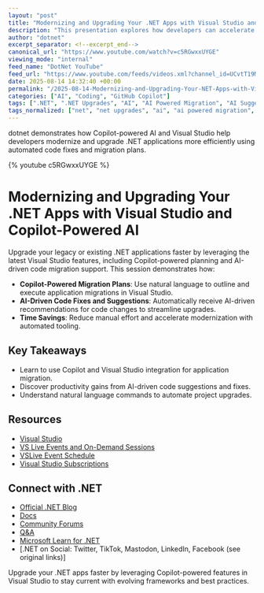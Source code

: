 ```yaml
---
layout: "post"
title: "Modernizing and Upgrading Your .NET Apps with Visual Studio and Copilot-Powered AI"
description: "This presentation explores how developers can accelerate .NET application upgrades and modernization using Visual Studio and Copilot-powered AI tools. It demonstrates natural language migration guidance, automated code fixes, and actionable AI-driven suggestions to streamline project migrations. Also includes information about related developer events and .NET community resources."
author: "dotnet"
excerpt_separator: <!--excerpt_end-->
canonical_url: "https://www.youtube.com/watch?v=c5RGwxxUYGE"
viewing_mode: "internal"
feed_name: "DotNet YouTube"
feed_url: "https://www.youtube.com/feeds/videos.xml?channel_id=UCvtT19MZW8dq5Wwfu6B0oxw"
date: 2025-08-14 14:32:40 +00:00
permalink: "/2025-08-14-Modernizing-and-Upgrading-Your-NET-Apps-with-Visual-Studio-and-Copilot-Powered-AI.html"
categories: ["AI", "Coding", "GitHub Copilot"]
tags: [".NET", ".NET Upgrades", "AI", "AI Powered Migration", "AI Suggestions", "Application Modernization", "Automated Code Fixes", "Code Automation", "Coding", "Copilot Integration", "Developer Productivity", "GitHub Copilot", "Microsoft", "Migration Planning", "Natural Language Processing", "Videos", "Visual Studio", "VS Live"]
tags_normalized: ["net", "net upgrades", "ai", "ai powered migration", "ai suggestions", "application modernization", "automated code fixes", "code automation", "coding", "copilot integration", "developer productivity", "github copilot", "microsoft", "migration planning", "natural language processing", "videos", "visual studio", "vs live"]
---
```


dotnet demonstrates how Copilot-powered AI and Visual Studio help developers modernize and upgrade .NET applications more efficiently using automated code fixes and migration plans.<!--excerpt_end-->

{% youtube c5RGwxxUYGE %}

# Modernizing and Upgrading Your .NET Apps with Visual Studio and Copilot-Powered AI

Upgrade your legacy or existing .NET applications faster by leveraging the latest Visual Studio features, including Copilot-powered planning and AI-driven code migration support. This session demonstrates how:

- **Copilot-Powered Migration Plans**: Use natural language to outline and execute application migrations in Visual Studio.
- **AI-Driven Code Fixes and Suggestions**: Automatically receive AI-driven recommendations for code changes to streamline upgrades.
- **Time Savings**: Reduce manual effort and accelerate modernization with automated tooling.

## Key Takeaways

- Learn to use Copilot and Visual Studio integration for application migration.
- Discover productivity gains from AI-driven code suggestions and fixes.
- Understand natural language commands to automate project upgrades.

## Resources

- [Visual Studio](http://visualstudio.com)
- [VS Live Events and On-Demand Sessions](https://aka.ms/vslivehq25)
- [VSLive Event Schedule](https://aka.ms/VSS/VSLive)
- [Visual Studio Subscriptions](https://my.visualstudio.com)

## Connect with .NET

- [Official .NET Blog](https://aka.ms/dotnet/blog)
- [Docs](https://learn.microsoft.com/dotnet)
- [Community Forums](https://aka.ms/dotnet/forums)
- [Q&A](https://aka.ms/dotnet-qa)
- [Microsoft Learn for .NET](https://aka.ms/learndotnet)
- [.NET on Social: Twitter, TikTok, Mastodon, LinkedIn, Facebook (see original links)]

Upgrade your .NET apps faster by leveraging Copilot-powered features in Visual Studio to stay current with evolving frameworks and best practices.
